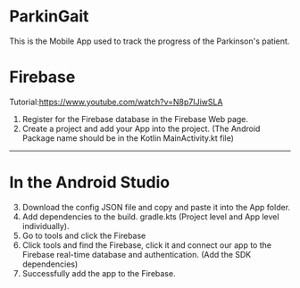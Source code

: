 # ParkinGait
This is the Mobile App used to track the progress of the Parkinson's patient.

# Firebase
Tutorial:https://www.youtube.com/watch?v=N8p7IJiwSLA
1. Register for the Firebase database in the Firebase Web page.
2. Create a project and add your App into the project. (The Android Package name should be in the Kotlin MainActivity.kt file)
-------------------------------------------------------------------------------------------------------------------------------
# In the Android Studio
3. Download the config JSON file and copy and paste it into the App folder.
4. Add dependencies to the build. gradle.kts (Project level and App level individually).
5. Go to tools and click the Firebase
6. Click tools and find the Firebase, click it and connect our app to the Firebase real-time database and authentication. (Add the SDK dependencies)
7. Successfully add the app to the Firebase.
